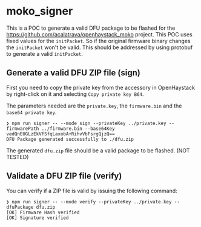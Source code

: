 # moko_signer

This is a POC to generate a valid DFU package to be flashed for the https://github.com/acalatrava/openhaystack_moko project. This POC uses fixed values for the `initPacket`. So if the original firmware binary changes the `initPacket` won't be valid. This should be addressed by using protobuf to generate a valid `initPacket`.

## Generate a valid DFU ZIP file (sign)
First you need to copy the private key from the accessory in OpenHaystack by right-click on it and selecting `Copy private key B64`.

The parameters needed are the `private.key`, the `firmware.bin` and the `base64 private key`.
```
❯ npm run signer -- --mode sign --privateKey ../private.key --firmwarePath ../firmware.bin --base64Key vedQnEUGLzEkVfSfqLaxobA+RihvVbFsrgQjzQ==
DFU Package generated successfully to ./dfu.zip
```
The generated `dfu.zip` file should be a valid package to be flashed. (NOT TESTED)

## Validate a DFU ZIP file (verify)
You can verify if a ZIP file is valid by issuing the following command:
```
❯ npm run signer -- --mode verify --privateKey ../private.key --dfuPackage dfu.zip
[OK] Firmware Hash verified
[OK] Signature verified
```